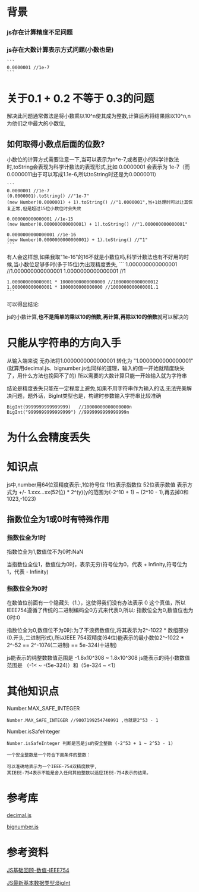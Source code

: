 # 背景
### js存在计算精度不足问题
### js存在大数计算表示方式问题(小数也是)

    ```
    0.0000001 //1e-7
    ```

# 关于0.1 + 0.2 不等于 0.3的问题
解决此问题通常做法是将小数乘以10^n使其成为整数,计算后再将结果除以10^n,n为他们之中最大的小数位,

## 如何取得小数点后面的位数?

小数位的计算方式需要注意一下,当可以表示为n*e-7,或者更小的科学计数法时,toString会表现为科学计数法的表现形式,比如 0.0000001 会表示为 1e-7（而0.0000011由于可以写成1.1e-6,所以toString时还是为0.0000011）

    ```
    0.0000001 //1e-7
    (0.0000001).toString() //"1e-7"
    (new Number(0.0000001) + 1).toString() //"1.0000001",当+1处理时可以让其恢复正常,但是超过15位小数位时会失效

    0.000000000000001 //1e-15
    (new Number(0.000000000000001) + 1).toString() //"1.000000000000001"

    0.0000000000000001 //1e-16
    (new Number(0.0000000000000001) + 1).toString() //"1"
    ```

有人会这样想,如果我取"1e-16"的16不就是小数位吗,科学计数法也有不好用的时候,当小数位足够多时(多于15位)为出现精度丢失,
    ```
    1.000000000000001 //1.000000000000001
    1.0000000000000001 //1

    1.000000000000001 * 10000000000000000 //10000000000000012
    1.000000000000001 * 1000000000000000 //1000000000000001.1
    ```

可以得出结论:

js的小数计算,**也不是简单的乘以10的倍数,再计算,再除以10的倍数**就可以解决的

# 只能从字符串的方向入手
从输入端来说
无办法将1.0000000000000001 转化为 "1.0000000000000001" (就算用decimal.js、bignumber.js也同样的道理，输入的值一开始就精度缺失了，用什么方法也挽回不了的)
所以需要的大数计算只能一开始输入就为字符串

结论是精度丢失只能在一定程度上避免,如果不用字符串作为输入的话,无法完美解决问题，题外话，BigInt类型也是，构建时参数输入字符串比较准确
```
BigInt(9999999999999999)   //10000000000000000n
BigInt("9999999999999999") //9999999999999999n
```

# 为什么会精度丢失

# 知识点
js中,number用64位双精度表示:,1位符号位 11位表示指数位 52位表示数值 
表示方式为 +/- 1.xxx...xx(52位) * 2^(y)(y的范围为(-2^10 + 1) ~ (2^10 - 1),再去掉0和1023,-1023)
## 指数位全为1或0时有特殊作用

### 指数位全为1时
指数位全为1,数值位不为0时:NaN

当指数位全位1，数值位为0时，表示无穷(符号位为0，代表 + Infinity,符号位为1，代表 - Infinity)

### 指数位全为0时
在数值位前面有一个隐藏头（1.），这使得我们没有办法表示 0 这个真值，所以IEEE754遵循了传统的二进制编码全0方式来代表0,所以:
指数位全为0,数值位也为0时:0

指数位全为0,数值位不为0时:为了不浪费数值位,将其表示为2^-1022 * 数组部分(0.开头,二进制形式),所以IEEE 754双精度(64位)能表示的最小数位2^-1022 * 2^-52 == 2^-1074(二进制) == 5e-324(十进制)

js能表示的纯整数数值范围是 -1.8x10^308 ~ 1.8x10^308
js能表示的纯小数数值范围是 （-1< ~ -(5e-324)）和（5e-324 ~ <1）



# 其他知识点
Number.MAX_SAFE_INTEGER

```
Number.MAX_SAFE_INTEGER //9007199254740991 ,也就是2^53 - 1
```

Number.isSafeInteger

    Number.isSafeInteger 判断是否是js的安全整数 (-2^53 + 1 ~ 2^53 - 1)

    一个安全整数是一个符合下面条件的整数：

    可以准确地表示为一个IEEE-754双精度数字,
    其IEEE-754表示不能是舍入任何其他整数以适应IEEE-754表示的结果。

# 参考库
[decimal.js](https://github.com/MikeMcl/decimal.js)

[bignumber.js](https://github.com/MikeMcl/bignumber.js/)
# 参考资料
[JS基础回顾-数值-IEEE754](https://www.jianshu.com/p/b665f5e08f3a?utm_campaign=hugo)

[JS最新基本数据类型:BigInt](https://segmentfault.com/a/1190000019912017?utm_source=tag-newest)
